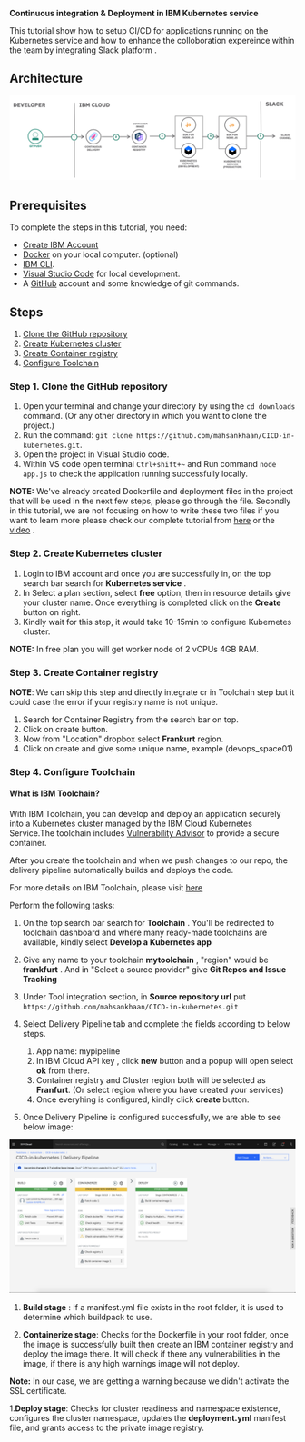 **Continuous integration & Deployment in IBM Kubernetes service**


This tutorial show how to setup CI/CD for applications running on the Kubernetes service and how to enhance the colloboration expereince within the team by integrating Slack platform . 


## Architecture 

![Architecture diagram of CI/CD](images/m1.png)


## Prerequisites

To complete the steps in this tutorial, you need:
* [Create IBM Account](link)
* [Docker](https://docs.docker.com/install/) on your local computer. (optional)
* [IBM CLI](https://docs.docker.com/install/).
* [Visual Studio Code](https://code.visualstudio.com/) for local development.
* A [GitHub](https://github.com/) account and some knowledge of git commands.


## Steps

1. [Clone the GitHub repository](#step-1-clone-the-github-repository)
1. [Create Kubernetes cluster](#step-2-create-kubernetes-cluster)
1. [Create Container registry](#step-3-create-container-registry)
1. [Configure Toolchain](#step-4-configure-toolchain)

### Step 1. Clone the GitHub repository
1. Open your terminal and change your directory by using the `cd downloads` command. (Or any other directory in which you want to clone the project.)
1. Run the command: `git clone https://github.com/mahsankhaan/CICD-in-kubernetes.git`.
1. Open the project in Visual Studio code.
1. Within VS code open terminal `Ctrl+shift+~` and Run command `node app.js` to check the application running successfully locally.


__NOTE:__ We've already created Dockerfile and deployment files in the project that will be used in the next few steps, please go through the file. Secondly in this tutorial, we are not focusing on how to write these two files if you want to learn more please check our complete tutorial from [here](https://github.com/marketplace) or the [video](https://www.youtube.com/watch?v=_oKqtRf0aSY) .

### Step 2. Create Kubernetes cluster
1. Login to IBM account and once you are successfully in, on the top search bar search for __Kubernetes service__ .
1. In Select a plan section, select __free__ option, then in resource details give your cluster name. Once everything is completed click on the __Create__ button on right.
1. Kindly wait for this step, it would take 10-15min to configure Kubernetes cluster.

__NOTE:__ In free plan you will get worker node of  2 vCPUs 4GB RAM.


### Step 3. Create Container registry

__NOTE__: We can skip this step and directly integrate cr in Toolchain step but it could case the error if your registry name is not unique.


1. Search for Container Registry from the search bar on top.
1. Click on create button.
1. Now from "Location" dropbox select __Frankurt__  region. 
1. Click on create and give some unique name, example (devops_space01)


### Step 4. Configure Toolchain

#### What is IBM Toolchain?
With IBM Toolchain, you can develop and deploy an application securely into a Kubernetes cluster managed by the IBM Cloud Kubernetes Service.The toolchain includes [Vulnerability Advisor](https://cloud.ibm.com/docs/va) to provide a secure container.

After you create the toolchain and when we push changes to our repo, the delivery pipeline automatically builds and deploys the code.

For more details on IBM Toolchain, please visit [here](https://www.ibm.com/cloud/architecture/toolchains)

Perform the following tasks:
1. On the top search bar search for __Toolchain__ . You'll be redirected to toolchain dashboard and where many ready-made toolchains are available, kindly select __Develop a Kubernetes app__
1.  Give any name to your toolchain __mytoolchain__ , "region" would be __frankfurt__  . And in "Select a source provider" give __Git Repos and Issue Tracking__
1. Under Tool integration section, in __Source repository url__ put `https://github.com/mahsankhaan/CICD-in-kubernetes.git `
1. Select Delivery Pipeline tab and complete the fields according to below steps.

   1. App name:  mypipeline
   1. In IBM Cloud API key , click  __new__ button and a popup will open select __ok__ from there.
   1. Container registry and Cluster region both will be selected as __Franfurt__. (Or select region where you have created             your services)
   1. Once everyhing is configured, kindly click __create__ button.
1. Once Delivery Pipeline is configured successfully, we are able to see below image:

![Delivery Pipeline](images/m3.png)


   1. __Build stage__ : If a manifest.yml file exists in the root folder, it is used to determine which buildpack to use.  

   1. __Containerize stage__: Checks for the Dockerfile in your root folder, once the image is successfully built then create an IBM container registry and deploy the image there.  It will check if there any vulnerabilities in the image, if there is any high warnings image will not deploy. 

__Note:__ In our case, we are getting a warning because we didn't activate the SSL certificate.

  1.__Deploy stage__: Checks for cluster readiness and namespace existence, configures the cluster namespace, updates the __deployment.yml__ manifest file, and grants access to the private image registry.
   
